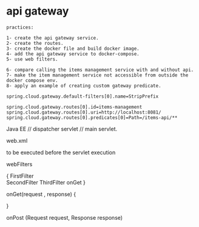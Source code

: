 
# api gateway


```text
practices:

1- create the api gateway service.
2- create the routes.
3- create the docker file and build docker image.
4- add the api gateway service to docker-compose.
5- use web filters. 

6- compare calling the items management service with and without api.
7- make the item management service not accessible from outside the docker compose env.
8- apply an example of creating custom gateway predicate.
```


```properties
spring.cloud.gateway.default-filters[0].name=StripPrefix

spring.cloud.gateway.routes[0].id=items-management
spring.cloud.gateway.routes[0].uri=http://localhost:8081/
spring.cloud.gateway.routes[0].predicates[0]=Path=/items-api/**
```




Java EE // dispatcher servlet // main servlet.

web.xml


to be executed before the servlet execution

webFilters



{
FirstFilter  
SecondFilter
ThirdFilter
onGet
}


onGet(request , response) {


}




onPost (Request request, Response response)



